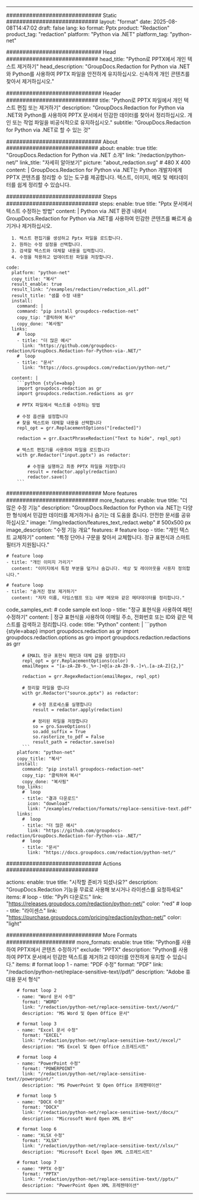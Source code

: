 
---
############################# Static ############################
layout: "format"
date:  2025-08-08T14:47:02
draft: false
lang: ko
format: Pptx
product: "Redaction"
product_tag: "redaction"
platform: "Python via .NET"
platform_tag: "python-net"

############################# Head ############################
head_title: "Python로 PPTX에서 개인 텍스트 제거하기"
head_description: "GroupDocs.Redaction for Python via .NET와 Python를 사용하여 PPTX 파일을 안전하게 유지하십시오. 신속하게 개인 콘텐츠를 찾아서 제거하십시오."

############################# Header ############################
title: "Python로 PPTX 파일에서 개인 텍스트 편집 또는 제거하기" 
description: "GroupDocs.Redaction for Python via .NET와 Python를 사용하여 PPTX 문서에서 민감한 데이터를 찾아서 정리하십시오. 개인 또는 작업 파일을 비공식적으로 유지하십시오."
subtitle: "GroupDocs.Redaction for Python via .NET로 할 수 있는 것" 

############################# About ############################
about:
    enable: true
    title: "GroupDocs.Redaction for Python via .NET 소개"
    link: "/redaction/python-net/"
    link_title: "자세히 알아보기"
    picture: "about_redaction.svg" # 480 X 400
    content: |
       GroupDocs.Redaction for Python via .NET는 Python 개발자에게 PPTX 콘텐츠를 정리할 수 있는 도구를 제공합니다. 텍스트, 이미지, 메모 및 메타데이터를 쉽게 정리할 수 있습니다.

############################# Steps ############################
steps:
    enable: true
    title: "Pptx 문서에서 텍스트 수정하는 방법"
    content: |
      Python via .NET 환경 내에서 GroupDocs.Redaction for Python via .NET를 사용하여 민감한 콘텐츠를 빠르게 숨기거나 제거하십시오.
      
      1. 텍스트 편집기를 생성하고 Pptx 파일을 로드합니다.
      2. 원하는 수정 설정을 선택합니다.
      3. 검색할 텍스트와 대체할 내용을 입력합니다.
      4. 수정을 적용하고 업데이트된 파일을 저장합니다.
   
    code:
      platform: "python-net"
      copy_title: "복사"
      result_enable: true
      result_link: "/examples/redaction/redaction_all.pdf"
      result_title: "샘플 수정 내용"
      install:
        command: |
        command: "pip install groupdocs-redaction-net"
        copy_tip: "클릭하여 복사"
        copy_done: "복사됨"
      links:
        #  loop
        - title: "더 많은 예시"
          link: "https://github.com/groupdocs-redaction/GroupDocs.Redaction-for-Python-via-.NET/"
        #  loop
        - title: "문서"
          link: "https://docs.groupdocs.com/redaction/python-net/"
          
      content: |
        ```python {style=abap}
        import groupdocs.redaction as gr
        import groupdocs.redaction.redactions as grr

        # PPTX 파일에서 텍스트를 수정하는 방법

        # 수정 옵션을 설정합니다
        # 찾을 텍스트와 대체할 내용을 선택합니다
        repl_opt = grr.ReplacementOptions("[redacted]")
                
        redaction = grr.ExactPhraseRedaction("Text to hide", repl_opt)

        # 텍스트 편집기를 사용하여 파일을 로드합니다
        with gr.Redactor("input.pptx") as redactor:

            # 수정을 실행하고 최종 PPTX 파일을 저장합니다
            result = redactor.apply(redaction)
            redactor.save()
        ```            


############################# More features ############################
more_features:
  enable: true
  title: "더 많은 수정 기능"
  description: "GroupDocs.Redaction for Python via .NET는 다양한 형식에서 민감한 데이터를 제거하거나 숨기는 데 도움을 줍니다. 안전한 문서를 공유하십시오."
  image: "/img/redaction/features_text_redact.webp" # 500x500 px
  image_description: "수정 기능 개요"
  features:
    # feature loop
    - title: "개인 텍스트 교체하기"
      content: "특정 단어나 구문을 찾아서 교체합니다. 정규 표현식과 스마트 필터가 지원됩니다."

    # feature loop
    - title: "개인 이미지 가리기"
      content: "이미지에서 특정 부분을 덮거나 숨깁니다. 색상 및 레이아웃을 사용자 정의합니다."

    # feature loop
    - title: "숨겨진 정보 제거하기"
      content: "저자 이름, 타임스탬프 또는 내부 메모와 같은 메타데이터를 정리합니다."
      
  code_samples_ext:
    # code sample ext loop
    - title: "정규 표현식을 사용하여 패턴 수정하기"
      content: |
        정규 표현식을 사용하여 이메일 주소, 전화번호 또는 ID와 같은 텍스트를 검색하고 정리합니다.
      code:
        title: "Python"
        content: |
          ```python {style=abap}
          import groupdocs.redaction as gr
          import groupdocs.redaction.options as gro
          import groupdocs.redaction.redactions as grr

          # EMAIL 정규 표현식 패턴과 대체 값을 설정합니다
          repl_opt = grr.ReplacementOptions(color)
          emailRegex = "[a-zA-Z0-9._%+-]+@[a-zA-Z0-9.-]+\.[a-zA-Z]{2,}"

          redaction = grr.RegexRedaction(emailRegex, repl_opt)

          # 정리할 파일을 엽니다
          with gr.Redactor("source.pptx") as redactor:

              # 수정 프로세스를 실행합니다
              result = redactor.apply(redaction)

              # 정리된 파일을 저장합니다
              so = gro.SaveOptions()
              so.add_suffix = True
              so.rasterize_to_pdf = False
              result_path = redactor.save(so)
          ```
        platform: "python-net"
        copy_title: "복사"
        install:
          command: "pip install groupdocs-redaction-net"
          copy_tip: "클릭하여 복사"
          copy_done: "복사됨"
        top_links:
          #  loop
          - title: "결과 다운로드"
            icon: "download"
            link: "/examples/redaction/formats/replace-sensitive-text.pdf"
        links:
          #  loop
          - title: "더 많은 예시"
            link: "https://github.com/groupdocs-redaction/GroupDocs.Redaction-for-Python-via-.NET/"
          #  loop
          - title: "문서"
            link: "https://docs.groupdocs.com/redaction/python-net/"


############################# Actions ############################

actions:
  enable: true
  title: "시작할 준비가 되셨나요?"
  description: "GroupDocs.Redaction 기능을 무료로 사용해 보시거나 라이센스를 요청하세요"
  items:
    #  loop
    - title: "PyPi 다운로드"
      link: "https://releases.groupdocs.com/redaction/python-net/"
      color: "red"
        #  loop
    - title: "라이센스"
      link: "https://purchase.groupdocs.com/pricing/redaction/python-net/"
      color: "light"


############################# More Formats #####################
more_formats:
    enable: true
    title: "Python를 사용하여 PPTX에서 콘텐츠 수정하기"
    exclude: "PPTX"
    description: "Python를 사용하여 PPTX 문서에서 민감한 텍스트를 제거하고 데이터를 안전하게 유지할 수 있습니다."
    items: 
        # format loop 1
        - name: "PDF 수정"
          format: "PDF"
          link: "/redaction/python-net/replace-sensitive-text//pdf/"
          description: "Adobe 휴대용 문서 형식"

        # format loop 2
        - name: "Word 문서 수정"
          format: "WORD"
          link: "/redaction/python-net/replace-sensitive-text//word/"
          description: "MS Word 및 Open Office 문서"
          
        # format loop 3
        - name: "Excel 문서 수정"
          format: "EXCEL"
          link: "/redaction/python-net/replace-sensitive-text//excel/"
          description: "MS Excel 및 Open Office 스프레드시트"

        # format loop 4
        - name: "PowerPoint 수정"
          format: "POWERPOINT"
          link: "/redaction/python-net/replace-sensitive-text//powerpoint/"
          description: "MS PowerPoint 및 Open Office 프레젠테이션"

        # format loop 5
        - name: "DOCX 수정"
          format: "DOCX"
          link: "/redaction/python-net/replace-sensitive-text//docx/"
          description: "Microsoft Word Open XML 문서"
          
        # format loop 6
        - name: "XLSX 수정"
          format: "XLSX"
          link: "/redaction/python-net/replace-sensitive-text//xlsx/"
          description: "Microsoft Excel Open XML 스프레드시트"
          
        # format loop 7
        - name: "PPTX 수정"
          format: "PPTX"
          link: "/redaction/python-net/replace-sensitive-text//pptx/"
          description: "PowerPoint Open XML 프레젠테이션"


---